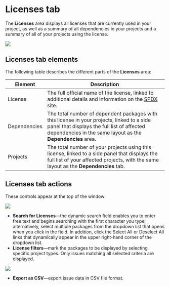 # Licenses tab

The **Licenses** area displays all licenses that are currently used in your project, as well as a summary of all dependencies in your projects and a summary of all of your projects using the license.

![](../../.gitbook/assets/licenses-tab.png)

## **Licenses tab elements**

The following table describes the different parts of the **Licenses** area:

| **Element**  | **Description**                                                                                                                                                                                         |
| ------------ | ------------------------------------------------------------------------------------------------------------------------------------------------------------------------------------------------------- |
| License      | The full official name of the license, linked to additional details and information on the [SPDX](https://spdx.org) site.                                                                               |
| Dependencies | The total number of dependent packages with this license in your projects, linked to a side panel that displays the full list of affected dependencies in the same layout as the **Dependencies** area. |
| Projects     | The total number of your projects using this license, linked to a side panel that displays the full list of your affected projects, with the same layout as the **Dependencies** tab.                   |

## **Licenses tab actions**

These controls appear at the top of the window:

![](../../.gitbook/assets/license-tab-controls.png)

* **Search for Licenses**—the dynamic search field enables you to enter free text and begins searching with the first character you type; alternatively, select multiple packages from the dropdown list that opens when you click in the field. In addition, click the Select All or Deselect All links that dynamically appear in the upper right-hand corner of the dropdown list.
* **License filters**—mark the packages to be displayed by selecting specific project types. Only issues matching all selected criteria are displayed.

![](../../.gitbook/assets/uuid-53b0da21-ca9b-a04c-354a-97219ae7c05b-en.png)

* **Export as CSV**—export issue data in CSV file format.
